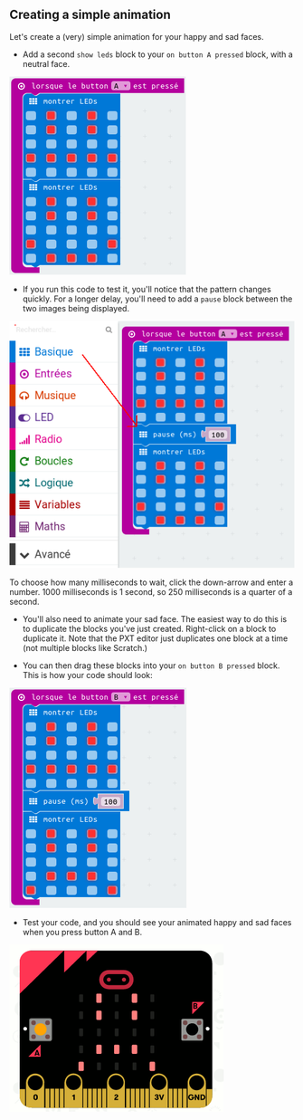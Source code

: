 ## Creating a simple animation

Let's create a (very) simple animation for your happy and sad faces.

+ Add a second `show leds` block to your `on button A pressed` block, with a neutral face.

![capture d'écran](images/badge-neutral.png)

+ If you run this code to test it, you'll notice that the pattern changes quickly. For a longer delay, you'll need to add a `pause` block between the two images being displayed.

![screenshot](images/badge-pause.png)

To choose how many milliseconds to wait, click the down-arrow and enter a number. 1000 milliseconds is 1 second, so 250 milliseconds is a quarter of a second.

+ You'll also need to animate your sad face. The easiest way to do this is to duplicate the blocks you've just created. Right-click on a block to duplicate it. Note that the PXT editor just duplicates one block at a time (not multiple blocks like Scratch.)

+ You can then drag these blocks into your `on button B pressed` block. This is how your code should look:

![capture d'écran](images/badge-on-b-pressed.png)

+ Test your code, and you should see your animated happy and sad faces when you press button A and B.

![capture d'écran](images/badge-final.gif)